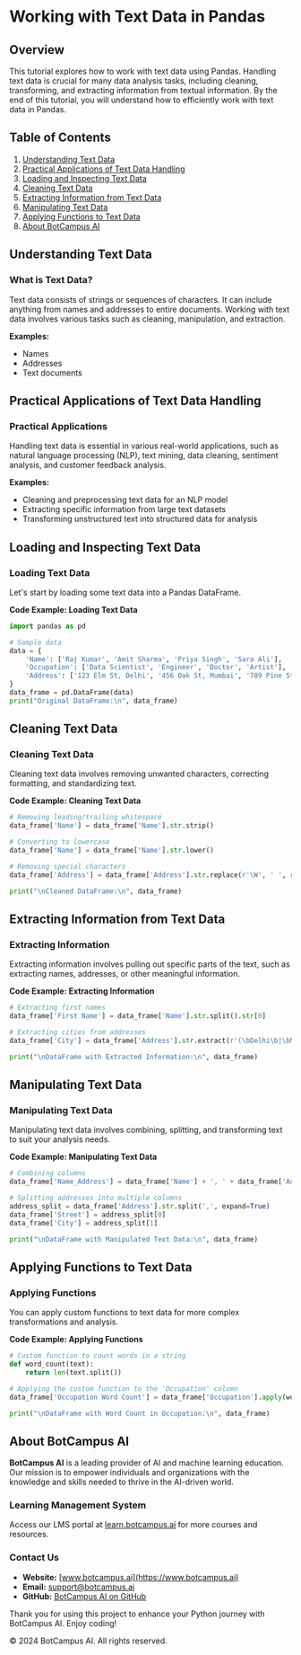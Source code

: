# Working with Text Data in Pandas

## Overview
This tutorial explores how to work with text data using Pandas. Handling text data is crucial for many data analysis tasks, including cleaning, transforming, and extracting information from textual information. By the end of this tutorial, you will understand how to efficiently work with text data in Pandas.

## Table of Contents
1. [Understanding Text Data](#understanding-text-data)
2. [Practical Applications of Text Data Handling](#practical-applications-of-text-data-handling)
3. [Loading and Inspecting Text Data](#loading-and-inspecting-text-data)
4. [Cleaning Text Data](#cleaning-text-data)
5. [Extracting Information from Text Data](#extracting-information-from-text-data)
6. [Manipulating Text Data](#manipulating-text-data)
7. [Applying Functions to Text Data](#applying-functions-to-text-data)
8. [About BotCampus AI](#about-botcampus-ai)

## Understanding Text Data

### What is Text Data?
Text data consists of strings or sequences of characters. It can include anything from names and addresses to entire documents. Working with text data involves various tasks such as cleaning, manipulation, and extraction.

**Examples:**
- Names
- Addresses
- Text documents

## Practical Applications of Text Data Handling

### Practical Applications
Handling text data is essential in various real-world applications, such as natural language processing (NLP), text mining, data cleaning, sentiment analysis, and customer feedback analysis.

**Examples:**
- Cleaning and preprocessing text data for an NLP model
- Extracting specific information from large text datasets
- Transforming unstructured text into structured data for analysis

## Loading and Inspecting Text Data

### Loading Text Data
Let's start by loading some text data into a Pandas DataFrame.

**Code Example: Loading Text Data**
```python
import pandas as pd

# Sample data
data = {
    'Name': ['Raj Kumar', 'Amit Sharma', 'Priya Singh', 'Sara Ali'],
    'Occupation': ['Data Scientist', 'Engineer', 'Doctor', 'Artist'],
    'Address': ['123 Elm St, Delhi', '456 Oak St, Mumbai', '789 Pine St, Bangalore', '101 Maple St, Pune']
}
data_frame = pd.DataFrame(data)
print("Original DataFrame:\n", data_frame)
```

## Cleaning Text Data

### Cleaning Text Data
Cleaning text data involves removing unwanted characters, correcting formatting, and standardizing text.

**Code Example: Cleaning Text Data**
```python
# Removing leading/trailing whitespace
data_frame['Name'] = data_frame['Name'].str.strip()

# Converting to lowercase
data_frame['Name'] = data_frame['Name'].str.lower()

# Removing special characters
data_frame['Address'] = data_frame['Address'].str.replace(r'\W', ' ', regex=True)

print("\nCleaned DataFrame:\n", data_frame)
```

## Extracting Information from Text Data

### Extracting Information
Extracting information involves pulling out specific parts of the text, such as extracting names, addresses, or other meaningful information.

**Code Example: Extracting Information**
```python
# Extracting first names
data_frame['First Name'] = data_frame['Name'].str.split().str[0]

# Extracting cities from addresses
data_frame['City'] = data_frame['Address'].str.extract(r'(\bDelhi\b|\bMumbai\b|\bBangalore\b|\bPune\b)')

print("\nDataFrame with Extracted Information:\n", data_frame)
```

## Manipulating Text Data

### Manipulating Text Data
Manipulating text data involves combining, splitting, and transforming text to suit your analysis needs.

**Code Example: Manipulating Text Data**
```python
# Combining columns
data_frame['Name_Address'] = data_frame['Name'] + ', ' + data_frame['Address']

# Splitting addresses into multiple columns
address_split = data_frame['Address'].str.split(',', expand=True)
data_frame['Street'] = address_split[0]
data_frame['City'] = address_split[1]

print("\nDataFrame with Manipulated Text Data:\n", data_frame)
```

## Applying Functions to Text Data

### Applying Functions
You can apply custom functions to text data for more complex transformations and analysis.

**Code Example: Applying Functions**
```python
# Custom function to count words in a string
def word_count(text):
    return len(text.split())

# Applying the custom function to the 'Occupation' column
data_frame['Occupation Word Count'] = data_frame['Occupation'].apply(word_count)

print("\nDataFrame with Word Count in Occupation:\n", data_frame)
```

## About BotCampus AI

**BotCampus AI** is a leading provider of AI and machine learning education. Our mission is to empower individuals and organizations with the knowledge and skills needed to thrive in the AI-driven world.

### Learning Management System
Access our LMS portal at [learn.botcampus.ai](https://learn.botcampus.ai) for more courses and resources.

### Contact Us
- **Website:** [www.botcampus.ai](https://www.botcampus.ai)
- **Email:** support@botcampus.ai
- **GitHub:** [BotCampus AI on GitHub](https://github.com/Bot-Campus-AI/advanced-python)

Thank you for using this project to enhance your Python journey with BotCampus AI. Enjoy coding!

© 2024 BotCampus AI. All rights reserved.
